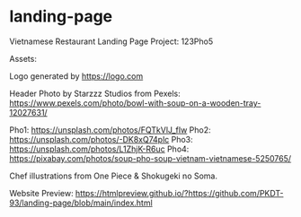 # landing-page
Vietnamese Restaurant Landing Page Project: 123Pho5



Assets:

Logo generated by https://logo.com

Header Photo by Starzzz Studios from Pexels: https://www.pexels.com/photo/bowl-with-soup-on-a-wooden-tray-12027631/

Pho1: https://unsplash.com/photos/FQTkVlJ_fIw
Pho2: https://unsplash.com/photos/-DK8xQ74plc
Pho3: https://unsplash.com/photos/L1ZhjK-R6uc
Pho4: https://pixabay.com/photos/soup-pho-soup-vietnam-vietnamese-5250765/

Chef illustrations from One Piece & Shokugeki no Soma.

Website Preview: https://htmlpreview.github.io/?https://github.com/PKDT-93/landing-page/blob/main/index.html